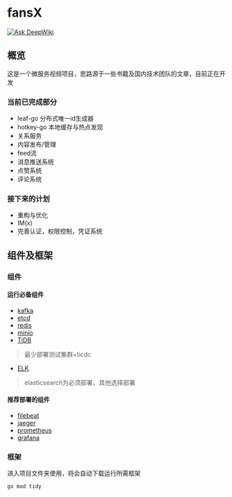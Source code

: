 # fansX
[![Ask DeepWiki](https://deepwiki.com/badge.svg)](https://deepwiki.com/1jian10/fansX)
## 概览
这是一个微服务视频项目，思路源于一些书籍及国内技术团队的文章，目前正在开发
### 当前已完成部分

- leaf-go 分布式唯一id生成器
- hotkey-go 本地缓存与热点发现
- 关系服务
- 内容发布/管理
- feed流
- 消息推送系统
- 点赞系统
- 评论系统

### 接下来的计划  
- 重构与优化
- IM(x)
- 完善认证，权限控制，凭证系统

## 组件及框架
### 组件
#### 运行必备组件
- [kafka](https://kafka.apache.org/)
- [etcd](https://etcd.io/)
- [redis](https://github.com/redis/redis)
- [minio](https://min.io/)
- [TiDB](https://docs.pingcap.com/zh/)
> 最少部署测试集群+ticdc
- [ELK](https://www.elastic.co/)
>elasticsearch为必须部署，其他选择部署
#### 推荐部署的组件
- [filebeat](https://www.elastic.co/cn/beats/filebeat)
- [jaeger](https://jaeger.golang.ac.cn/)
- [prometheus](https://prometheus.ac.cn/)
- [grafana](https://grafana.com/)
### 框架
进入项目文件夹使用，将会自动下载运行所需框架
```shell
go mod tidy
```